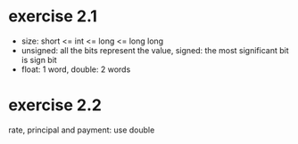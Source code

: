 # exercise 2.1
- size: short <= int <= long <= long long
- unsigned: all the bits represent the value, signed: the most significant bit is sign bit
- float: 1 word, double: 2 words

# exercise 2.2
rate, principal and payment: use double

